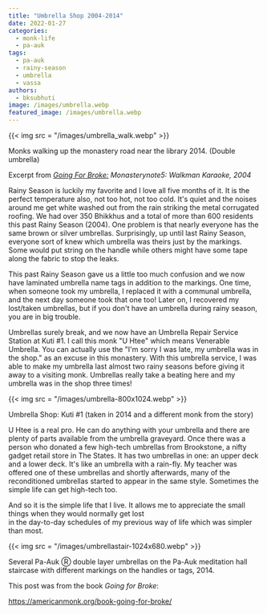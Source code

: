 ```yaml
---
title: "Umbrella Shop 2004-2014"
date: 2022-01-27
categories: 
  - monk-life
  - pa-auk
tags: 
  - pa-auk
  - rainy-season
  - umbrella
  - vassa
authors: 
  - bksubhuti
image: /images/umbrella.webp
featured_image: /images/umbrella.webp
---
```


{{< img src = "/images/umbrella_walk.webp" >}}

Monks walking up the monastery road near the library 2014. (Double umbrella)

Excerpt from _[Going For Broke:](https://americanmonk.org/book-going-for-broke/)_ _Monasterynote5: Walkman Karaoke, 2004_

  
Rainy Season is luckily my favorite and I love all five months of it. It is the perfect temperature also, not too hot, not too cold. It's quiet and the noises around me get white washed out from the rain striking the metal corrugated roofing. We had over 350 Bhikkhus and a total of more than 600 residents this past Rainy Season (2004). One problem is that nearly everyone has the same brown or silver umbrellas. Surprisingly, up until last Rainy Season, everyone sort of knew which umbrella was theirs just by the markings. Some would put string on the handle while others might have some tape along the fabric to stop the leaks.

  
This past Rainy Season gave us a little too much confusion and we now have laminated umbrella name tags in addition to the markings. One time, when someone took my umbrella, I replaced it with a communal umbrella, and the next day someone took that one too! Later on, I recovered my lost/taken umbrellas, but if you don't have an umbrella during rainy season, you are in big trouble.

Umbrellas surely break, and we now have an Umbrella Repair Service Station at Kuti #1. I call this monk "U Htee" which means Venerable Umbrella. You can actually use the "I'm sorry I was late, my umbrella was in the shop." as an excuse in this monastery. With this umbrella service, I was able to make my umbrella last almost two rainy seasons before giving it away to a visiting monk. Umbrellas really take a beating here and my umbrella was in the shop three times!

{{< img src = "/images/umbrella-800x1024.webp" >}}

Umbrella Shop: Kuti #1 (taken in 2014 and a different monk from the story)

  
U Htee is a real pro. He can do anything with your umbrella and there are plenty of parts available from the umbrella graveyard. Once there was a person who donated a few high-tech umbrellas from Brookstone, a nifty gadget retail store in The States. It has two umbrellas in one: an upper deck and a lower deck. It's like an umbrella with a rain-fly. My teacher was offered one of these umbrellas and shortly afterwards, many of the reconditioned umbrellas started to appear in the same style. Sometimes the simple life can get high-tech too.

And so it is the simple life that I live. It allows me to appreciate the small things when they would normally get lost  
in the day-to-day schedules of my previous way of life which was simpler than most.

{{< img src = "/images/umbrellastair-1024x680.webp" >}}

Several Pa-Auk Ⓡ double layer umbrellas on the Pa-Auk meditation hall staircase with different markings on the handles or tags, 2014.

This post was from the book _Going for Broke_:

https://americanmonk.org/book-going-for-broke/
